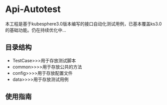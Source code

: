 # Api-Autotest
本工程是基于kubesphere3.0版本编写的接口自动化测试用例，已基本覆盖ks3.0的基础功能。仍在持续优化中...
## 目录结构
- TestCase>>>用于存放测试脚本
- common>>>>用于存放公共的方法
- config>>>>用于存放配置文件
- data>>>>用于存放测试用例
## 使用指南
